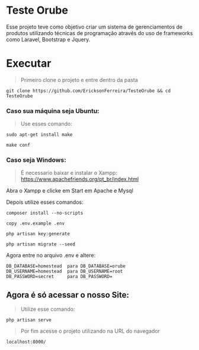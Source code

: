 # Teste Orube

Esse projeto teve como objetivo criar um sistema de gerenciamentos de produtos utilizando técnicas de programação através do uso de frameworks como Laravel, Bootstrap e Jquery.


# Executar
> Primeiro clone o projeto e entre dentro da pasta
```
git clone https://github.com/EricksonFerreira/TesteOrube && cd TesteOrube
```
### Caso sua máquina seja Ubuntu:
> Use esses comando:
```
sudo apt-get install make
```
```
make conf
```
### Caso seja Windows:
> É necessario baixar e instalar o Xampp: https://www.apachefriends.org/pt_br/index.html
<p> Abra o Xampp e clicke em Start em Apache e Mysql</p>
<p>Depois utilize esses comandos:</p>

```
composer install --no-scripts
```
```
copy .env.example .env
```
```
php artisan key:generate
```
```
php artisan migrate --seed
```
Agora entre no arquivo .env e altere:
```
DB_DATABASE=homestead  para DB_DATABASE=orube
DB_USERNAME=homestead  para DB_USERNAME=root
DB_PASSWORD=secret     para DB_PASSWORD=
```

## Agora é só acessar o nosso Site:

> Utilize esse comando:
```
php artisan serve
```
> Por fim acesse o projeto utilizando na URL do navegador

```
localhost:8000/
```
